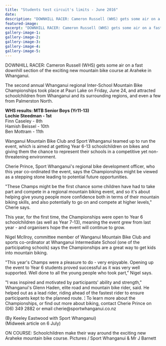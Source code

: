```yaml
---
title: "Students test circuit's limits - June 2016"
date: 
description: "DOWNHILL RACER: Cameron Russell (WHS) gets some air on a fast downhill section of the exciting new mountain bike course at Araheke in Whanganui..."
featured-image: 
excerpt: "DOWNHILL RACER: Cameron Russell (WHS) gets some air on a fast downhill section of the exciting new mountain bike course at Araheke in Whanganui..."
gallery-image-1: 
gallery-image-2: 
gallery-image-3: 
gallery-image-4: 
gallery-image-5: 
---
```


<p>DOWNHILL RACER: Cameron Russell (WHS) gets some air on a fast downhill section of the exciting new mountain bike course at Araheke in Whanganui.</p>
<p>The second annual Whanganui regional Inter-School Mountain Bike Championships took place at Pauri Lake on Friday, June 24, and attracted schoolchildren from Whanganui and its surrounding regions, and even a few from Palmerston North.</p>
<p><strong>WHS results:&nbsp;MTB Senior Boys (Yr11-13)</strong><br /><strong>Lochie Steedman -&nbsp;1st&nbsp;</strong><br />Finn Caseley -&nbsp;<span>8th</span><br />Hamish Beissel -&nbsp;<span>10th</span><br />Ben Mottram -&nbsp;<span>11th</span></p>
<p>Wanganui Mountain Bike Club and Sport Whanganui teamed up to run the event, which is aimed at getting Year 6-13 schoolchildren on bikes and giving them the chance to represent their schools in a competitive yet non-threatening environment.</p>
<p>Cherie Prince, Sport Whanganui's regional bike development officer, who this year co-ordinated the event, says the Championships might be viewed as a stepping stone leading to potential future opportunities.</p>
<p>"These Champs might be the first chance some children have had to take part and compete in a regional mountain biking event, and so it's about helping give young people more confidence both in terms of their mountain biking skills, and also potentially to go on and compete at higher levels," Cherie says.</p>
<p>This year, for the first time, the Championships were open to Year 6 schoolchildren (as well as Year 7-13), meaning the event grew from last year - and organisers hope the event will continue to grow.</p>
<p>Nigel McIlroy, committee member of Wanganui Mountain Bike Club and sports co-ordinator at Whanganui Intermediate School (one of the participating schools) says the Championships are a great way to get kids into mountain biking.</p>
<p>"This year's Champs were a pleasure to do - very enjoyable. Opening up the event to Year 6 students proved successful as it was very well supported. Well done to all the young people who took part," Nigel says.</p>
<p>"I was inspired and motivated by participants' ability and strength," Whanganui's Glenn Haden, elite road and mountain bike rider, said. He helped out as a lead rider, riding ahead of the fastest rider to ensure participants kept to the planned route. &brvbar; To learn more about the Championships, or find out more about biking, contact Cherie Prince on (06) 349 2882 or email cherie@sportwhanganui.co.nz</p>
<p><span>(By Keeley Eastwood with Sport Whanganui)<br />(Midweek article on 6 July)</span></p>
<p><span><span>ON COURSE: Schoolchildren make their way around the exciting new Araheke mountain bike course. Pictures / Sport Whanganui &amp; Mr J Barnett</span></span></p>

